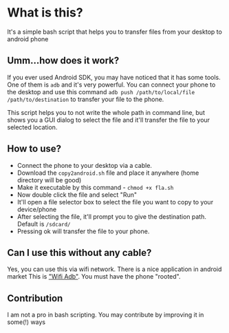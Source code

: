 What is this?
=============

It's a simple bash script that helps you to transfer files from your desktop to android phone

Umm...how does it work?
-----------------------

If you ever used Android SDK, you may have noticed that it has some tools. One of them is `adb` and it's very powerful.
You can connect your phone to the desktop and use this command `adb push /path/to/local/file /path/to/destination` to transfer your file to the phone.

This script helps you to not write the whole path in command line, but shows you a GUI dialog to select the file and it'll transfer the file to your selected location.

How to use?
-------

* Connect the phone to your desktop via a cable.
* Download the `copy2android.sh` file and place it anywhere (home directory will be good)
* Make it executable by this command - `chmod +x fla.sh`
* Now double click the file and select "Run"
* It'll open a file selector box to select the file you want to copy to your device/phone
* After selecting the file, it'll prompt you to give the destination path. Default is `/sdcard/`
* Pressing ok will transfer the file to your phone.

Can I use this without any cable?
----------------------------------
Yes, you can use this via wifi network. There is a nice application in android market This is ["Wifi Adb"](https://market.android.com/details?id=com.ttxapps.wifiadb "Wifi Adb"). You must have the phone "rooted".


Contribution
------------
I am not a pro in bash scripting. You may contribute by improving it in some(!) ways
